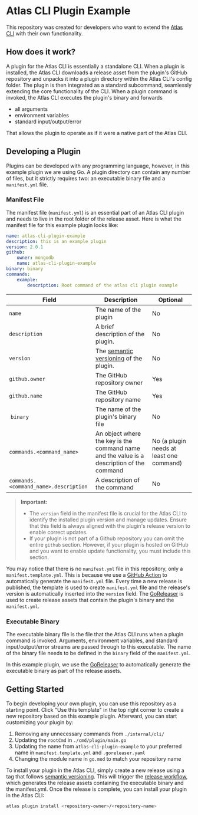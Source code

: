 # Atlas CLI Plugin Example
This repository was created for developers who want to extend the [Atlas CLI](https://github.com/mongodb/mongodb-atlas-cli) with their own functionality. 

## How does it work?

A plugin for the Atlas CLI is essentially a standalone CLI. When a plugin is installed, the Atlas CLI downloads a release asset from the plugin's GitHub repository and unpacks it into a plugin directory within the Atlas CLI's config folder. The plugin is then integrated as a standard subcommand, seamlessly extending the core functionality of the CLI. When a plugin command is invoked, the Atlas CLI executes the plugin's binary and forwards 
- all arguments 
- environment variables
- standard input/output/error

That allows the plugin to operate as if it were a native part of the Atlas CLI.

## Developing a Plugin

Plugins can be developed with any programming language, however, in this example plugin we are using Go. A plugin directory can contain any number of files, but it strictly requires two: an executable binary file and a `manifest.yml` file.

### Manifest File
The manifest file (`manifest.yml`) is an essential part of an Atlas CLI plugin and needs to live in the root folder of the release asset. Here is what the manifest file for this example plugin looks like:

```yaml
name: atlas-cli-plugin-example
description: this is an example plugin
version: 2.0.1
github:
    owner: mongodb
    name: atlas-cli-plugin-example
binary: binary
commands: 
    example: 
        description: Root command of the atlas cli plugin example
```

| Field | Description | Optional |
| - | - | - |
| `name` | The name of the plugin | No
| `description` | A brief description of the plugin. | No
| `version` | The [semantic versioning](https://semver.org/) of the plugin.  | No
| `github.owner` | The GitHub repository owner | Yes
| `github.name`| The GitHub repository name | Yes
| `binary`| The name of the plugin's binary file | No
| `commands.<command_name>` | An object where the key is the command name and the value is a description of the command | No (a plugin needs at least one command)
| `commands.<command_name>.description` | A description of the command | No

> **Important:** 
> - The `version` field in the manifest file is crucial for the Atlas CLI to identify the installed plugin version and manage updates. Ensure that this field is always aligned with the plugin's release version to enable correct updates.
> - If your plugin is not part of a Github repository you can omit the entire `github` section. However, if your plugin is hosted on GitHub and you want to enable update functionality, you must include this section.


You may notice that there is no `manifest.yml` file in this repository, only a `manifest.template.yml`. This is because we use a [GitHub Action](https://github.com/mongodb/atlas-cli-plugin-example/blob/master/.github/workflows/release.yml) to automatically generate the `manifest.yml` file. Every time a new release is published, the template is used to create `manifest.yml` file and the release's version is automatically inserted into the `version` field. The [GoReleaser](https://goreleaser.com/) is used to create release assets that contain the plugin's binary and the `manifest.yml`.

### Executable Binary

The executable binary file is the file that the Atlas CLI runs when a plugin command is invoked. Arguments, environment variables, and standard input/output/error streams are passed through to this executable. The name of the binary file needs to be defined in the `binary` field of the `manifest.yml`.

In this example plugin, we use the [GoReleaser](https://goreleaser.com/) to automatically generate the executable binary as part of the release assets.

## Getting Started

To begin developing your own plugin, you can use this repository as a starting point. Click "Use this template" in the top right corner to create a new repository based on this example plugin. Afterward, you can start customizing your plugin by:
1. Removing any unnecessary commands from `./internal/cli/`
1. Updating the `rootCmd` in `./cmd/plugin/main.go` 
1. Updating the name from `atlas-cli-plugin-example` to your preferred name in `manifest.template.yml` and `.goreleaser.yaml`
1. Changing the module name in `go.mod` to match your repository name

To install your plugin in the Atlas CLI, simply create a new release using a tag that follows [semantic versioning](https://semver.org/). This will trigger the [release workflow](https://github.com/mongodb/atlas-cli-plugin-example/blob/master/.github/workflows/release.yml), which generates the release assets containing the executable binary and the manifest.yml. Once the release is complete, you can install your plugin in the Atlas CLI:

```bash
atlas plugin install <repository-owner>/<repository-name>
```
